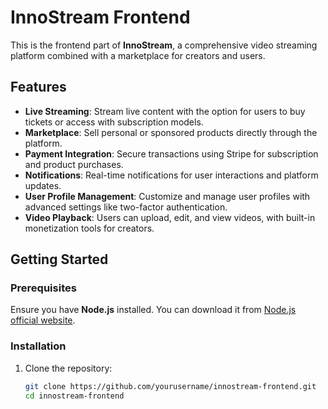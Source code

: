 # InnoStream Frontend

This is the frontend part of **InnoStream**, a comprehensive video streaming platform combined with a marketplace for creators and users.

## Features

- **Live Streaming**: Stream live content with the option for users to buy tickets or access with subscription models.
- **Marketplace**: Sell personal or sponsored products directly through the platform.
- **Payment Integration**: Secure transactions using Stripe for subscription and product purchases.
- **Notifications**: Real-time notifications for user interactions and platform updates.
- **User Profile Management**: Customize and manage user profiles with advanced settings like two-factor authentication.
- **Video Playback**: Users can upload, edit, and view videos, with built-in monetization tools for creators.

## Getting Started

### Prerequisites

Ensure you have **Node.js** installed. You can download it from [Node.js official website](https://nodejs.org/).

### Installation

1. Clone the repository:
   ```bash
   git clone https://github.com/yourusername/innostream-frontend.git
   cd innostream-frontend
